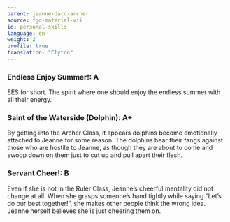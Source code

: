 ```yaml
---
parent: jeanne-darc-archer
source: fgo-material-vii
id: personal-skills
language: en
weight: 2
profile: true
translation: "Clyton"
---
```


### Endless Enjoy Summer!: A

EES for short. The spirit where one should enjoy the endless summer with all their energy.

### Saint of the Waterside (Dolphin): A+

By getting into the Archer Class, it appears dolphins become emotionally attached to Jeanne for some reason. The dolphins bear their fangs against those who are hostile to Jeanne, as though they are about to come and swoop down on them just to cut up and pull apart their flesh.

### Servant Cheer!: B

Even if she is not in the Ruler Class, Jeanne’s cheerful mentality did not change at all. When she grasps someone’s hand tightly while saying “Let’s do our best together!”, she makes other people think the wrong idea. Jeanne herself believes she is just cheering them on.
